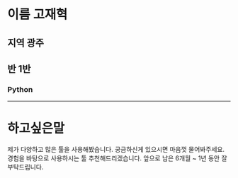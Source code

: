 # 이름 고재혁
## 지역 광주  
## 반 1반
### Python
---
# 하고싶은말

제가 다양하고 많은 툴을 사용해봤습니다.
궁금하신게 있으시면 마음껏 물어봐주세요.
경험을 바탕으로 사용하시는 툴 추천해드리겠습니다.
앞으로 남은 6개월 ~ 1년 동안 잘 부탁드립니다.
